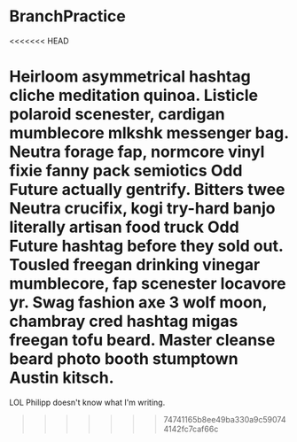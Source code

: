 BranchPractice
==============
<<<<<<< HEAD

Heirloom asymmetrical hashtag cliche meditation quinoa. Listicle polaroid scenester, cardigan mumblecore mlkshk messenger bag. Neutra forage fap, normcore vinyl fixie fanny pack semiotics Odd Future actually gentrify. Bitters twee Neutra crucifix, kogi try-hard banjo literally artisan food truck Odd Future hashtag before they sold out. Tousled freegan drinking vinegar mumblecore, fap scenester locavore yr. Swag fashion axe 3 wolf moon, chambray cred hashtag migas freegan tofu beard. Master cleanse beard photo booth stumptown Austin kitsch.
=======
LOL Philipp doesn't know what I'm writing.
>>>>>>> 74741165b8ee49ba330a9c590744142fc7caf66c
